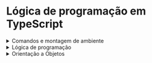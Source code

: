 # Lógica de programação em TypeScript
<details>
  <summary>Comandos e montagem de ambiente</summary>
  
  ## Configurando o arquivo tsconfig.json
  ### module:
   - Define o tipo de importação commonjs ou ESNext

  ### outDir
   - Pasta onde os arquivos .js serão compilados
  `"outdir": "./dist"`

  ### rootDir
   - Pasta que ficarão os arquivos .ts
  `"rootDir": "./src"`
  
  ### Comando para instalar o TypeScript globalmente
   - npm install -g typescript
  
  ### Comando para executar o TypeScript
   - node arquivo.js

  ### Comando para criar o arquivo tsconfig.json
   - tsc --init
  ### Comando para compilar o TS
   - tsc

  *Obs: Primeiro compile o projeto com tsc, após isso execute o comando node arquivo.js*
  
</details>
<details>
  <summary>Lógica de programação</summary>

  # Lógica de programação
  ## Tipos de dados utilizados
   - Number
   - String
   - Boolean
  ### Tipo Any
   - Usado para representar uma variável que pode ter qualquer tipo de valor.
   - Desabilita a verificação de tipo estático para a variável, permitindo que ela aceite qualquer valor sem gerar erros de compilação.

  ### Union Type
   - Adiciona tipagem dupla a uma variável ou função
   - A variável ou função passa a aceitar dois tipos de dados

  *EXEMPLO*
  ```javascript
  let id: number | string
  id = 1;
  id = "1"
  ```
  **

  *Declarando uma variável do tipo Any*
  ```javascript
  let valorQualquer: any = 5;
  valorQualquer = "texto";
  valorQualquer = { objeto: true };
  ```
  *Declarando uma função do tipo Any*
  ```javascript
  function retornaQualquerCoisa(): any {
    return "qualquer coisa";
  }

  let resultado: any = retornaQualquerCoisa();
  ```
  
  ## Declaração de variáveis
  ### Inferência x annotaion
  **Inferência**
   - A inferência é uma habilidade usada pelo compilador para definir o tipo de variável pelo valor que ela guarda.
   - A inferência ocorre geralmente com variáveis `let` e `const`

  *EXEMPLO*
  ```javascript
  let nome = "athos"  //O compilador infere que a variável nome seja do tipo String devido o valor que ela assume.
  nome = 12;          //Ocorre erro de tipagem, pois a variável foi inferida como String
  ```
  *annotation*
   - Usada para sinalizar a tipagem de uma variável `const` ou `let`

  *EXEMPLO*
  ```javascript
  let nome:String = "Athos"
  ```
  
  ## Convertendo variáveis - Type Assertions(cast)
   - Usa-se o `as` para converter o tipo
  *Convertendo um tipo Any em uma string*
  ```javascript
  let valor: any = "Isso é uma string";
  let comprimentoDaString: number = (valor as string).length;

  console.log(comprimentoDaString); // Saída: 18
  ```
  
  ## Declarando funções
  ### Declaração padrão
  ```javascript
  function nomeFuncao(a: tipoParametro, b:tipoParametro): tipoRetorno {
    return
  }
  ```
  ### Declaração Expresão de função
  ```javascript
  let nomeFuncao = function(a: tipoParametro, b: tipoParametro): tipoRetorno{
    return
  }
  ```
  ### Declaração de função Arrow Function
  ```javascript
  let nomeFuncao = (a: tipoParametro, b: tipoParametro): tipoRetorno => {
    return 
  }
  ```
  ### Declaração de função com parâmetros opcionais
  ```javascript
  function saudacao(nome: string, sobrenome?: string): string{
    if(sobrenome){
      return `Olá, ${nome} ${sobrenome}`!;
    }else{
      return `Olá, ${nome}!`
    }
  }
  ```
  ### Declaração de função com parâmetro Default
  ```javascript
  function potencia(base: number, expoente: number = 2): number {
    return Math.pow(base, expoente);
  }
  ```
  
  ## Manipulação de Arrays
  *Iniciando um array vazio*
  ```javascript
  let arrayVazio:number[] = [];
  ```

  *Adicionando valores no final do array*
  ```javascript
  let meuArray: number[] = [];
  meuArray.push(4,5);
  ```

  *Adicionando valores em um array de forma direta*
  ```javascript
  let meuArray: number[] = [1,2,3]
  meuArray[3] = 4;
  ```
  ## Objetos Types
   - Coleção de dados simples no formato de objeto com par chave-valor
  ```javascript
  type User = {
    nome: string;
    idade: number:
    email: string;
  }
  const user: User = {
    nome: "athos",
    idade: "22",
    email: "athos@.com"
  }
  ```
  
  ## Map
   - Coleção de dados no formato chave-valor
   - possui ordem de inserção
  *SINTAXE*
  ```javascript
  let nomeMapa: Map<TipoDaChave, TipoDoValor> = new Map();
  ```
  ### Métodos
  `set`: Define um par chave-valor
  ```javascript
  variavel.set(chave, valor);
  ```
  `get`: Retorna o valor de uma chave
  ```javascript
  variavel.get(chave)  //retorna valor
  ```
  `has`: Verifica se uma chave está presente no mapa
  ```javascript
  let verificaChave: boolean = meuMapa.has("Carro");
  console.log(verificaChave)  //Retorna true ou false
  ```
  `delete`: Remove um par chave-valor
  
  `clear` : Remove todas as chaves do map
  
  `size`  : Retorna o número de chaves do map

  
</details>
<details>
  <summary>Orientação a Objetos</summary>

  # Orientação a objetos
  ## Sintaxe simples de criação de uma classe
  ```javascript
  class Usuario{
    nome: string;
    idade: number;
    altura: number;

    constructor(nome: string, idade: number, altura: number){
      this.nome = nome;
      this.idade = idade;
      this.altura = altura;
    }
  }
  ```

  ## Inicialização de atributos
   - Os atributos de uma classe devem ser obrigatoriamente inicializados ou obrigatoriamente marcados como possíveis valores undefined.

  ### Inicializando atributos de forma direta e inalterada
   - Neste caso, o atributo idade foi inicializado com um valor padrão inalterado e não entra no método construtor.

  ```javascript
  class Usuario{
    nome: string;
    email: string;
    idade: number = 15;

    constructor(nome: string, email: string){
        this.nome = nome;
        this.email = email;
        
    }
  }

  const usuario = new Usuario("athos","athos@.com");
  console.log(usuario.idade);
  console.log(usuario.email);
  console.log(usuario.nome);

  ```

  ### Inicializando atributos com valores padrão em caso de não preenchimento
   - Neste caso, o atributo idade é iniciado com o valor zero no método construtor e automaticamente atribuido.Caso a idade não for preenchida na instância, o valor do atributo será zero, caso contrário o valor do atributo será o valor passado no parâmetro.

  ```javascript
  class Usuario{
    nome: string;
    email: string;
    idade: number;

    constructor(nome: string, email: string, idade: number = 0){
        this.nome = nome;
        this.email = email;
        this.idade = idade;
        
    }
  }

  const usuario = new Usuario("athos","athos@.com",17);
  console.log(usuario.idade);
  console.log(usuario.email);
  console.log(usuario.nome);
  ```
  ### Tratando atributos com possíveis valores nulos
   - Neste exemplo, o atributo idade foi marcado como possível valor nulo e ao chamar o construtor da classe o programador tem a liberdade de passar ou não passar o terceiro argumento.
  ```javascript
  class Usuario{
    nome: string;
    email: string;
    idade?: number;

    constructor(nome: string, email: string, idade?: number){
        this.nome = nome;
        this.email = email;
        this.idade = idade;
        
    }
  }

  const usuario = new Usuario("athos","athos@.com");
  console.log(usuario.idade);
  console.log(usuario.email);
  console.log(usuario.nome);

  ```
  
   - Os atributos de uma classe devem ser inicializados de forma direta, através do construtor ou marcado como possíveis valores undefined.













  
  
</details>
